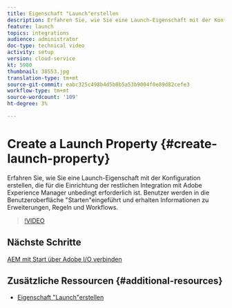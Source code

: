 ```yaml
---
title: Eigenschaft "Launch"erstellen
description: Erfahren Sie, wie Sie eine Launch-Eigenschaft mit der Konfiguration erstellen, die für die Einrichtung der restlichen Integration unbedingt erforderlich ist. Die Benutzer erhalten eine Einführung in die Benutzeroberfläche "Starten"und erfahren mehr über Erweiterungen, Regeln und Workflows.
feature: launch
topics: integrations
audience: administrator
doc-type: technical video
activity: setup
version: cloud-service
kt: 5980
thumbnail: 38553.jpg
translation-type: tm+mt
source-git-commit: eabc325c498b4d5b8b5a53b9004f0e89d82cefe3
workflow-type: tm+mt
source-wordcount: '109'
ht-degree: 3%

---
```



# Create a Launch Property {#create-launch-property}

Erfahren Sie, wie Sie eine Launch-Eigenschaft mit der Konfiguration erstellen, die für die Einrichtung der restlichen Integration mit Adobe Experience Manager unbedingt erforderlich ist. Benutzer werden in die Benutzeroberfläche &quot;Starten&quot;eingeführt und erhalten Informationen zu Erweiterungen, Regeln und Workflows.

>[!VIDEO](https://video.tv.adobe.com/v/38553?quality=12&learn=on)

## Nächste Schritte

[AEM mit Start über Adobe I/O verbinden](connect-aem-launch-adobe-io.md)

## Zusätzliche Ressourcen {#additional-resources}

* [Eigenschaft &quot;Launch&quot;erstellen](https://docs.adobe.com/content/help/en/core-services-learn/implementing-in-websites-with-launch/configure-launch/launch.html)
